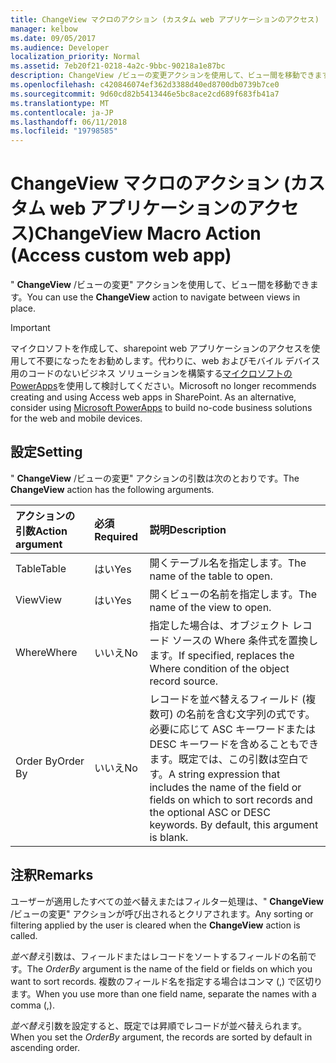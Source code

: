 ```yaml
---
title: ChangeView マクロのアクション (カスタム web アプリケーションのアクセス)
manager: kelbow
ms.date: 09/05/2017
ms.audience: Developer
localization_priority: Normal
ms.assetid: 7eb20f21-0218-4a2c-9bbc-90218a1e87bc
description: ChangeView /ビューの変更アクションを使用して、ビュー間を移動できます。
ms.openlocfilehash: c420846074ef362d3388d40ed8700db0739b7ce0
ms.sourcegitcommit: 9d60cd82b5413446e5bc8ace2cd689f683fb41a7
ms.translationtype: MT
ms.contentlocale: ja-JP
ms.lasthandoff: 06/11/2018
ms.locfileid: "19798585"
---
```

# <a name="changeview-macro-action-access-custom-web-app"></a><span data-ttu-id="e164e-103">ChangeView マクロのアクション (カスタム web アプリケーションのアクセス)</span><span class="sxs-lookup"><span data-stu-id="e164e-103">ChangeView Macro Action (Access custom web app)</span></span>

<span data-ttu-id="e164e-104">" **ChangeView** /ビューの変更" アクションを使用して、ビュー間を移動できます。</span><span class="sxs-lookup"><span data-stu-id="e164e-104">You can use the **ChangeView** action to navigate between views in place.</span></span> 
  
> [!IMPORTANT]
> <span data-ttu-id="e164e-p101">マイクロソフトを作成して、sharepoint web アプリケーションのアクセスを使用して不要になったをお勧めします。代わりに、web およびモバイル デバイス用のコードのないビジネス ソリューションを構築する[マイクロソフトの PowerApps](https://powerapps.microsoft.com/en-us/)を使用して検討してください。</span><span class="sxs-lookup"><span data-stu-id="e164e-p101">Microsoft no longer recommends creating and using Access web apps in SharePoint. As an alternative, consider using [Microsoft PowerApps](https://powerapps.microsoft.com/en-us/) to build no-code business solutions for the web and mobile devices.</span></span> 
  
## <a name="setting"></a><span data-ttu-id="e164e-107">設定</span><span class="sxs-lookup"><span data-stu-id="e164e-107">Setting</span></span>

<span data-ttu-id="e164e-108">" **ChangeView** /ビューの変更" アクションの引数は次のとおりです。</span><span class="sxs-lookup"><span data-stu-id="e164e-108">The **ChangeView** action has the following arguments.</span></span> 
  
|<span data-ttu-id="e164e-109">**アクションの引数**</span><span class="sxs-lookup"><span data-stu-id="e164e-109">**Action argument**</span></span>|<span data-ttu-id="e164e-110">**必須**</span><span class="sxs-lookup"><span data-stu-id="e164e-110">**Required**</span></span>|<span data-ttu-id="e164e-111">**説明**</span><span class="sxs-lookup"><span data-stu-id="e164e-111">**Description**</span></span>|
|:-----|:-----|:-----|
|<span data-ttu-id="e164e-112">Table</span><span class="sxs-lookup"><span data-stu-id="e164e-112">Table</span></span>  <br/> |<span data-ttu-id="e164e-113">はい</span><span class="sxs-lookup"><span data-stu-id="e164e-113">Yes</span></span>  <br/> |<span data-ttu-id="e164e-114">開くテーブル名を指定します。</span><span class="sxs-lookup"><span data-stu-id="e164e-114">The name of the table to open.</span></span>  <br/> |
|<span data-ttu-id="e164e-115">View</span><span class="sxs-lookup"><span data-stu-id="e164e-115">View</span></span>  <br/> |<span data-ttu-id="e164e-116">はい</span><span class="sxs-lookup"><span data-stu-id="e164e-116">Yes</span></span>  <br/> |<span data-ttu-id="e164e-117">開くビューの名前を指定します。</span><span class="sxs-lookup"><span data-stu-id="e164e-117">The name of the view to open.</span></span>  <br/> |
|<span data-ttu-id="e164e-118">Where</span><span class="sxs-lookup"><span data-stu-id="e164e-118">Where</span></span>  <br/> |<span data-ttu-id="e164e-119">いいえ</span><span class="sxs-lookup"><span data-stu-id="e164e-119">No</span></span>  <br/> |<span data-ttu-id="e164e-120">指定した場合は、オブジェクト レコード ソースの Where 条件式を置換します。</span><span class="sxs-lookup"><span data-stu-id="e164e-120">If specified, replaces the Where condition of the object record source.</span></span>  <br/> |
|<span data-ttu-id="e164e-121">Order By</span><span class="sxs-lookup"><span data-stu-id="e164e-121">Order By</span></span>  <br/> |<span data-ttu-id="e164e-122">いいえ</span><span class="sxs-lookup"><span data-stu-id="e164e-122">No</span></span>  <br/> |<span data-ttu-id="e164e-p102">レコードを並べ替えるフィールド (複数可) の名前を含む文字列の式です。必要に応じて ASC キーワードまたは DESC キーワードを含めることもできます。既定では、この引数は空白です。</span><span class="sxs-lookup"><span data-stu-id="e164e-p102">A string expression that includes the name of the field or fields on which to sort records and the optional ASC or DESC keywords. By default, this argument is blank.</span></span>  <br/> |
   
## <a name="remarks"></a><span data-ttu-id="e164e-125">注釈</span><span class="sxs-lookup"><span data-stu-id="e164e-125">Remarks</span></span>

<span data-ttu-id="e164e-126">ユーザーが適用したすべての並べ替えまたはフィルター処理は、" **ChangeView** /ビューの変更" アクションが呼び出されるとクリアされます。</span><span class="sxs-lookup"><span data-stu-id="e164e-126">Any sorting or filtering applied by the user is cleared when the **ChangeView** action is called.</span></span> 
  
<span data-ttu-id="e164e-127">*並べ替え*引数は、フィールドまたはレコードをソートするフィールドの名前です。</span><span class="sxs-lookup"><span data-stu-id="e164e-127">The  *OrderBy*  argument is the name of the field or fields on which you want to sort records.</span></span> <span data-ttu-id="e164e-128">複数のフィールド名を指定する場合はコンマ (,) で区切ります。</span><span class="sxs-lookup"><span data-stu-id="e164e-128">When you use more than one field name, separate the names with a comma (,).</span></span> 
  
<span data-ttu-id="e164e-129">*並べ替え*引数を設定すると、既定では昇順でレコードが並べ替えられます。</span><span class="sxs-lookup"><span data-stu-id="e164e-129">When you set the  *OrderBy*  argument, the records are sorted by default in ascending order.</span></span> 
  

